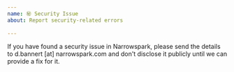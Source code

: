 ```yaml
---
name: ㊙️ Security Issue
about: Report security-related errors
 
---
```

 
<!--
    The Code of Conduct (https://github.com/narrowspark/framework/blob/master/CODE_OF_CONDUCT.md) applies to all the activity on this repository.
-->
 
If you have found a security issue in Narrowspark, please send the details to
d.bannert [at] narrowspark.com and don't disclose it publicly until we can provide a
fix for it.
